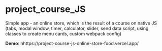 # project_course_JS

Simple app - an online store, which is the result of a course on native JS (tabs, modal window, timer, calculator, slider, send data script, using classes to create menu cards, custom webpack config)

**Demo**: hhttps://project-course-js-online-store-food.vercel.app/
